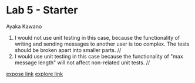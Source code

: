 # Lab 5 - Starter
Ayaka Kawano

1) I would not use unit testing in this case, because the functionality of writing and sending messages to another user is too complex. The tests should be broken apart into smaller parts. //
2) I would use unit testing in this case because the functionality of "max message length" will not affect non-related unit tests. //

[expose link](https://ayakak172.github.io/Lab5_Starter/expose.html)
[explore link](https://ayakak172.github.io/Lab5_Starter/explore.html)
